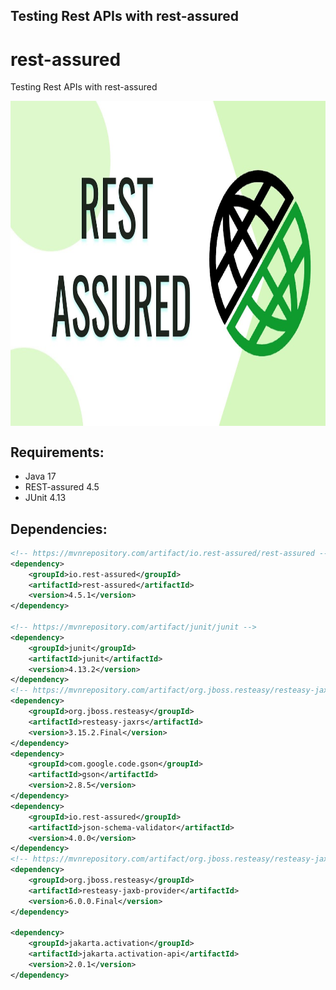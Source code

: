 ## Testing Rest APIs with rest-assured

# rest-assured
Testing Rest APIs with rest-assured

<p align="center">
        <a href="https://www.linkedin.com/in/allan-pereira-abrahao/">
            <img align="center" width="1080" height="520"  src="/restassured.jpg" />
        </a>
</p>

## Requirements:

- Java 17
- REST-assured 4.5
- JUnit 4.13

## Dependencies:

```xml
<!-- https://mvnrepository.com/artifact/io.rest-assured/rest-assured -->
<dependency>
    <groupId>io.rest-assured</groupId>
    <artifactId>rest-assured</artifactId>
    <version>4.5.1</version>
</dependency>

<!-- https://mvnrepository.com/artifact/junit/junit -->
<dependency>
    <groupId>junit</groupId>
    <artifactId>junit</artifactId>
    <version>4.13.2</version>
</dependency>
<!-- https://mvnrepository.com/artifact/org.jboss.resteasy/resteasy-jaxrs -->
<dependency>
    <groupId>org.jboss.resteasy</groupId>
    <artifactId>resteasy-jaxrs</artifactId>
    <version>3.15.2.Final</version>
</dependency>
<dependency>
    <groupId>com.google.code.gson</groupId>
    <artifactId>gson</artifactId>
    <version>2.8.5</version>
</dependency>
<dependency>
    <groupId>io.rest-assured</groupId>
    <artifactId>json-schema-validator</artifactId>
    <version>4.0.0</version>
</dependency>
<!-- https://mvnrepository.com/artifact/org.jboss.resteasy/resteasy-jaxb-provider -->
<dependency>
    <groupId>org.jboss.resteasy</groupId>
    <artifactId>resteasy-jaxb-provider</artifactId>
    <version>6.0.0.Final</version>
</dependency>

<dependency>
    <groupId>jakarta.activation</groupId>
    <artifactId>jakarta.activation-api</artifactId>
    <version>2.0.1</version>
</dependency>


```
